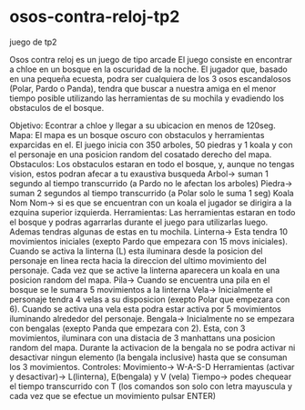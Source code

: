 # osos-contra-reloj-tp2
juego de tp2

Osos contra reloj es un juego de tipo arcade
El juego consiste en encontrar a chloe en un bosque en la oscuridad de la noche. El jugador que, basado en una pequeña ecuesta, podra ser cualquiera de los 3 osos escandalosos (Polar, Pardo o Panda), tendra que buscar a nuestra amiga en el menor tiempo posible utilizando las herramientas de su mochila y evadiendo los obstaculos de el bosque.

Objetivo: Econtrar a chloe y llegar a su ubicacion en menos de 120seg.
Mapa: El mapa es un bosque oscuro con obstaculos y herramientas exparcidas en el. El juego inicia con 350 arboles, 50 piedras y 1 koala y con el personaje en
una posicion random del cosatado derecho del mapa.
Obstaculos: Los obstaculos estaran en todo el bosque, y, aunque no tengas vision, estos podran afecar a tu exaustiva busqueda
            Arbol-> suman 1 segundo al tiempo transcurrido (a Pardo no le afectan los arboles)
            Piedra-> suman 2 segundos al tiempo transcurrido (a Polar solo le suma 1 seg)
            Koala Nom Nom-> si es que se encuentran con un koala el jugador se dirigira a la ezquina superior izquierda.
Herramientas: Las herramientas estaran en todo el bosque y podras agarrarlas durante el juego para utilizarlas luego. Ademas tendras algunas de estas en tu mochila.
            Linterna-> Esta tendra 10 movimientos iniciales (exepto Pardo que empezara con 15 movs iniciales). Cuando se activa la linterna (L) esta iluminara desde 
            la posicion del personaje en linea recta hacia la direccion del ultimo movimiento del personaje. Cada vez que se active la linterna aparecera un koala 
            en una posicion random del mapa.
            Pila-> Cuando se encuentra una pila en el bosque se le sumara 5 movimientos a la linterna
            Vela-> Inicialmente el personaje tendra 4 velas a su disposicion (exepto Polar que empezara con 6). Cuando se activa una vela esta podra estar activa 
            por 5 movimientos iluminando alrededor del personaje.
            Bengala-> Inicialmente no se empezara con bengalas (exepto Panda que empezara con 2). Esta, con 3 movimientos, iluminara con una distacia de 3
            manhattans una posicion random del mapa. Durante la activacion de la bengala no se podra activar ni desactivar ningun elemento (la bengala inclusive) 
            hasta que se consuman los 3 movimientos.
Controles: Movimiento-> W-A-S-D
           Herramientas (activar y desactivar)-> L(linterna), E(bengala) y V (vela)
           Tiempo-> podes chequear el tiempo transcurrido con T
           (los comandos son solo con letra mayuscula y cada vez que se efectue un movimiento pulsar ENTER)
